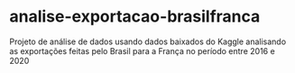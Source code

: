 # analise-exportacao-brasilfranca
Projeto de análise de dados usando dados baixados do Kaggle analisando as exportações feitas pelo Brasil para a França no período entre 2016 e 2020
